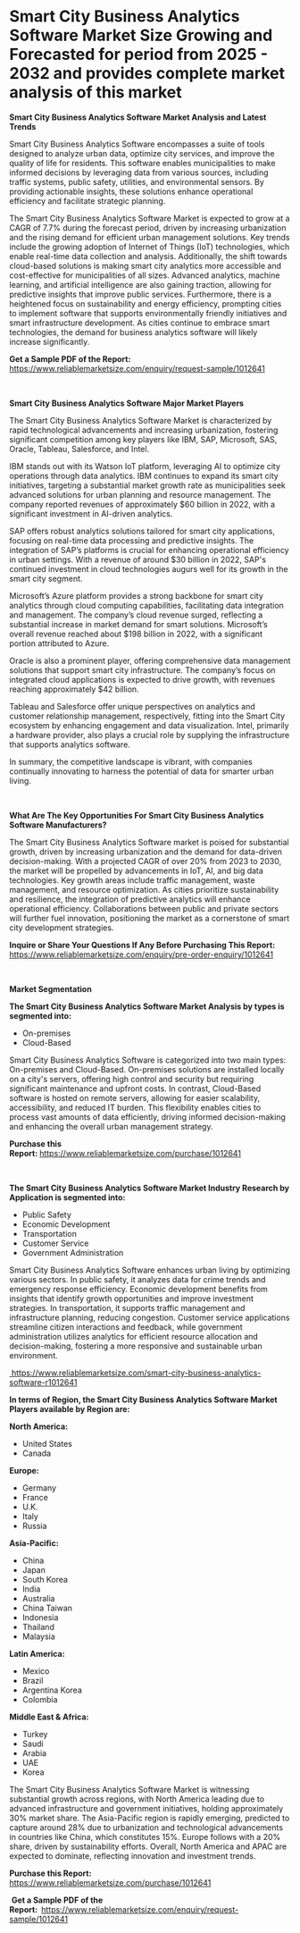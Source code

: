 <p><h1>Smart City Business Analytics Software Market Size Growing and Forecasted for period from 2025 - 2032 and provides complete market analysis of this market</h1></p><p><strong>Smart City Business Analytics Software Market Analysis and Latest Trends</strong></p>
<p><p>Smart City Business Analytics Software encompasses a suite of tools designed to analyze urban data, optimize city services, and improve the quality of life for residents. This software enables municipalities to make informed decisions by leveraging data from various sources, including traffic systems, public safety, utilities, and environmental sensors. By providing actionable insights, these solutions enhance operational efficiency and facilitate strategic planning.</p><p>The Smart City Business Analytics Software Market is expected to grow at a CAGR of 7.7% during the forecast period, driven by increasing urbanization and the rising demand for efficient urban management solutions. Key trends include the growing adoption of Internet of Things (IoT) technologies, which enable real-time data collection and analysis. Additionally, the shift towards cloud-based solutions is making smart city analytics more accessible and cost-effective for municipalities of all sizes. Advanced analytics, machine learning, and artificial intelligence are also gaining traction, allowing for predictive insights that improve public services. Furthermore, there is a heightened focus on sustainability and energy efficiency, prompting cities to implement software that supports environmentally friendly initiatives and smart infrastructure development. As cities continue to embrace smart technologies, the demand for business analytics software will likely increase significantly.</p></p>
<p><strong>Get a Sample PDF of the Report:&nbsp;</strong> <a href="https://www.reliablemarketsize.com/enquiry/request-sample/1012641?utm_campaign=3268&utm_medium=2&utm_source=Github&utm_content=ia&utm_term=19042025&utm_id=smart-city-business-analytics-software">https://www.reliablemarketsize.com/enquiry/request-sample/1012641</a></p>
<p>&nbsp;</p>
<p><strong>Smart City Business Analytics Software Major Market Players</strong></p>
<p><p>The Smart City Business Analytics Software Market is characterized by rapid technological advancements and increasing urbanization, fostering significant competition among key players like IBM, SAP, Microsoft, SAS, Oracle, Tableau, Salesforce, and Intel.</p><p>IBM stands out with its Watson IoT platform, leveraging AI to optimize city operations through data analytics. IBM continues to expand its smart city initiatives, targeting a substantial market growth rate as municipalities seek advanced solutions for urban planning and resource management. The company reported revenues of approximately $60 billion in 2022, with a significant investment in AI-driven analytics.</p><p>SAP offers robust analytics solutions tailored for smart city applications, focusing on real-time data processing and predictive insights. The integration of SAP’s platforms is crucial for enhancing operational efficiency in urban settings. With a revenue of around $30 billion in 2022, SAP's continued investment in cloud technologies augurs well for its growth in the smart city segment.</p><p>Microsoft’s Azure platform provides a strong backbone for smart city analytics through cloud computing capabilities, facilitating data integration and management. The company’s cloud revenue surged, reflecting a substantial increase in market demand for smart solutions. Microsoft’s overall revenue reached about $198 billion in 2022, with a significant portion attributed to Azure.</p><p>Oracle is also a prominent player, offering comprehensive data management solutions that support smart city infrastructure. The company’s focus on integrated cloud applications is expected to drive growth, with revenues reaching approximately $42 billion.</p><p>Tableau and Salesforce offer unique perspectives on analytics and customer relationship management, respectively, fitting into the Smart City ecosystem by enhancing engagement and data visualization. Intel, primarily a hardware provider, also plays a crucial role by supplying the infrastructure that supports analytics software.</p><p>In summary, the competitive landscape is vibrant, with companies continually innovating to harness the potential of data for smarter urban living.</p></p>
<p>&nbsp;</p>
<p><strong>What Are The Key Opportunities For Smart City Business Analytics Software Manufacturers?</strong></p>
<p><p>The Smart City Business Analytics Software market is poised for substantial growth, driven by increasing urbanization and the demand for data-driven decision-making. With a projected CAGR of over 20% from 2023 to 2030, the market will be propelled by advancements in IoT, AI, and big data technologies. Key growth areas include traffic management, waste management, and resource optimization. As cities prioritize sustainability and resilience, the integration of predictive analytics will enhance operational efficiency. Collaborations between public and private sectors will further fuel innovation, positioning the market as a cornerstone of smart city development strategies.</p></p>
<p><strong>Inquire or Share Your Questions If Any Before Purchasing This Report:</strong> <a href="https://www.reliablemarketsize.com/enquiry/pre-order-enquiry/1012641?utm_campaign=3268&utm_medium=2&utm_source=Github&utm_content=ia&utm_term=19042025&utm_id=smart-city-business-analytics-software">https://www.reliablemarketsize.com/enquiry/pre-order-enquiry/1012641</a></p>
<p>&nbsp;</p>
<p><strong>Market Segmentation</strong></p>
<p><strong>The Smart City Business Analytics Software Market Analysis by types is segmented into:</strong></p>
<p><ul><li>On-premises</li><li>Cloud-Based</li></ul></p>
<p><p>Smart City Business Analytics Software is categorized into two main types: On-premises and Cloud-Based. On-premises solutions are installed locally on a city's servers, offering high control and security but requiring significant maintenance and upfront costs. In contrast, Cloud-Based software is hosted on remote servers, allowing for easier scalability, accessibility, and reduced IT burden. This flexibility enables cities to process vast amounts of data efficiently, driving informed decision-making and enhancing the overall urban management strategy.</p></p>
<p><strong>Purchase this Report:&nbsp;</strong><a href="https://www.reliablemarketsize.com/purchase/1012641?utm_campaign=3268&utm_medium=2&utm_source=Github&utm_content=ia&utm_term=19042025&utm_id=smart-city-business-analytics-software">https://www.reliablemarketsize.com/purchase/1012641</a></p>
<p>&nbsp;</p>
<p><strong>The Smart City Business Analytics Software Market Industry Research by Application is segmented into:</strong></p>
<p><ul><li>Public Safety</li><li>Economic Development</li><li>Transportation</li><li>Customer Service</li><li>Government Administration</li></ul></p>
<p><p>Smart City Business Analytics Software enhances urban living by optimizing various sectors. In public safety, it analyzes data for crime trends and emergency response efficiency. Economic development benefits from insights that identify growth opportunities and improve investment strategies. In transportation, it supports traffic management and infrastructure planning, reducing congestion. Customer service applications streamline citizen interactions and feedback, while government administration utilizes analytics for efficient resource allocation and decision-making, fostering a more responsive and sustainable urban environment.</p></p>
<p><a href="https://www.reliablemarketsize.com/smart-city-business-analytics-software-r1012641?utm_campaign=3268&utm_medium=2&utm_source=Github&utm_content=ia&utm_term=19042025&utm_id=smart-city-business-analytics-software">&nbsp;https://www.reliablemarketsize.com/smart-city-business-analytics-software-r1012641</a></p>
<p><strong>In terms of Region, the Smart City Business Analytics Software Market Players available by Region are:</strong></p>
<p>
    <p> <strong> North America: </strong>
        <ul>
            <li>United States</li>
            <li>Canada</li>
        </ul>
        </p> 
    <p> <strong> Europe: </strong>
        <ul>
            <li>Germany</li>
            <li>France</li>
            <li>U.K.</li>
            <li>Italy</li>
            <li>Russia</li>
        </ul>
        </p> 
    <p> <strong> Asia-Pacific: </strong>
        <ul>
            <li>China</li>
            <li>Japan</li>
            <li>South Korea</li>
            <li>India</li>
            <li>Australia</li>
            <li>China Taiwan</li>
            <li>Indonesia</li>
            <li>Thailand</li>
            <li>Malaysia</li>
        </ul>
        </p> 
    <p> <strong> Latin America: </strong>
        <ul>
            <li>Mexico</li>
            <li>Brazil</li>
            <li>Argentina Korea</li>
            <li>Colombia</li>
        </ul>
        </p> 
    <p> <strong> Middle East & Africa: </strong>
        <ul>
            <li>Turkey</li>
            <li>Saudi</li>
            <li>Arabia</li>
            <li>UAE</li>
            <li>Korea</li>
        </ul>
    </p>
    </p>
<p><p>The Smart City Business Analytics Software Market is witnessing substantial growth across regions, with North America leading due to advanced infrastructure and government initiatives, holding approximately 30% market share. The Asia-Pacific region is rapidly emerging, predicted to capture around 28% due to urbanization and technological advancements in countries like China, which constitutes 15%. Europe follows with a 20% share, driven by sustainability efforts. Overall, North America and APAC are expected to dominate, reflecting innovation and investment trends.</p></p>
<p><strong>Purchase this Report: </strong><a href="https://www.reliablemarketsize.com/purchase/1012641?utm_campaign=3268&utm_medium=2&utm_source=Github&utm_content=ia&utm_term=19042025&utm_id=smart-city-business-analytics-software">https://www.reliablemarketsize.com/purchase/1012641</a></p>
<p>&nbsp;<strong>Get a Sample PDF of the Report:&nbsp;&nbsp;</strong><a href="https://www.reliablemarketsize.com/enquiry/request-sample/1012641?utm_campaign=3268&utm_medium=2&utm_source=Github&utm_content=ia&utm_term=19042025&utm_id=smart-city-business-analytics-software">https://www.reliablemarketsize.com/enquiry/request-sample/1012641</a></p>
<p><strong></strong></p>
<p><p></p><p></p><p></p></p>